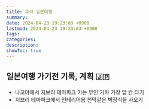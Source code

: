 ```yaml
---
title: 추석 일본여행
summary: 
date: 2024-04-23 19:23:03 +0900
lastmod: 2024-04-23 19:23:03 +0900
tags: 
categories: 
description: 
showToc: true
---
```


## 일본여행 가기전 기록, 계획 🇯🇵

- 나고야에서 지브리 테마파크 가는 무인 기차 가장 앞 칸 타기
- 지브리 테마파크에서 인테리어용 천막같은 벽장식들 사오기
